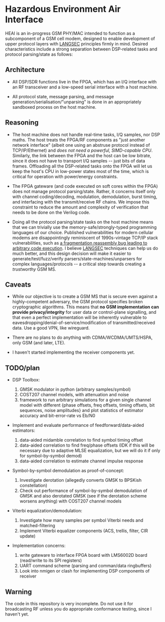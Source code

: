 # Hazardous Environment Air Interface

HEAI is an in-progress GSM PHY/MAC intended to function as a subcomponent of a GSM cell modem, designed to enable development of upper protocol layers with [LANGSEC](http://langsec.org/) principles firmly in mind. Desired characteristics include a strong separation between DSP-related tasks and protocol parsing/state as follows:


## Architecture
* All DSP/SDR functions live in the FPGA, which has an I/Q interface with an RF transceiver and a low-speed serial interface with a host machine.

* All protocol state, message parsing, and message generation/serialisation/"unparsing" is done in an appropriately sandboxed process on the host machine.



## Reasoning
* The host machine does not handle real-time tasks, I/Q samples, nor DSP maths. The host treats the FPGA/RF components as "just another network interface" (albeit one using an abstruse protocol instead of TCP/IP/Ethernet) and *does not need a powerful, SIMD-capable CPU*. Similarly, the link between the FPGA and the host can be low bitrate, since it does not have to transport I/Q samples -- just bits of data frames. Offloading all the DSP-related tasks onto the FPGA will let us keep the host's CPU in low-power states most of the time, which is critical for operation with power/energy constraints.

* The FPGA gateware (and code executed on soft cores within the FPGA) does not manage protocol parsing/state. Rather, it concerns itself only with channel coding/decoding, modulation, demodulation, burst timing, and interfacing with the transmit/receive RF chains. We impose this constraint to reduce the amount and complexity of verification that needs to be done on the Verilog code.

* Doing all the protocol parsing/state tasks on the host machine means that we can trivially use the memory-safe/strongly-typed programming languages of our choice. Published vulnerabilities for modern cellular modems are disappointingly reminiscent of 1990s-vintage TCP/IP stack vulnerabilities, such as [a fragmentation reassembly bug leading to arbitrary code execution](https://comsecuris.com/blog/posts/theres_life_in_the_old_dog_yet_tearing_new_holes_into_inteliphone_cellular_modems/). I believe [LANGSEC](http://langsec.org/) techniques can help us do much better, and this design decision will make it easier to generate/test/fuzz/verify parsers/state-machines/unparsers for complex languages/protocols -- a critical step towards creating a *trustworthy* GSM MS.


## Caveats
* While our objective is to create a GSM MS that is secure even against a highly-competent adversary, the GSM protocol specifies broken cryptographic algorithms. This means that **no GSM implementation can provide privacy/integrity** for user data *or* control-plane signalling, and that even a perfect implementation will be inherently vulnerable to eavesdropping/denial-of-service/modification of transmitted/received data. Use a good VPN, like wireguard.

* There are no plans to do anything with CDMA/WCDMA/UMTS/HSPA, only GSM (and later, LTE).

* I haven't started implementing the receiver components yet.

## TODO/plan

* DSP Toolbox:
    1. GMSK modulator in python (arbitrary samples/symbol)
    2. COST207 channel models, with attenuation and noise
    3. framework to run arbitrary simulations for a given single channel model with different {phase offsets, freq offsets, timing offsets, bit sequences, noise amplitudes} and plot statistics of estimator accuracy and bit-error-rate vs Eb/N0

* Implement and evaluate performance of feedforward/data-aided estimators:
    1. data-aided midamble correlation to find symbol timing offset
    2. data-aided correlation to find freq/phase offsets (IDK if this will be necessary due to adaptive MLSE equalization, but we will do it if only for symbol-by-symbol demod)
    3. data-aided correlation to estimate channel impulse response

* Symbol-by-symbol demodulation as proof-of-concept:
    1. Investigate derotation (allegedly converts GMSK to BPSKish constellation)
    2. Check out performance of symbol-by-symbol demodulation of GMSK and also derotated GMSK (see if the derotation scheme worsens anything) with COST207 channel models

* Viterbi equalization/demodulation:
    1. Investigate how many samples per symbol Viterbi needs and matched-filtering
    2. Implement Viterbi equalizer components (ACS, trellis, filter, CIR update)


* Implementation concerns:
    1. write gateware to interface FPGA board with LMS6002D board (read/write to its SPI registers)
    2. UART command scheme (parsing and comman/data ringbuffers)
    3. Look into nmigen or clash for implementing DSP components of receiver

## Warning
The code in this repository is very incomplete. Do not use it for broadcasting RF unless you do appropriate conformance testing, since I haven't yet.
